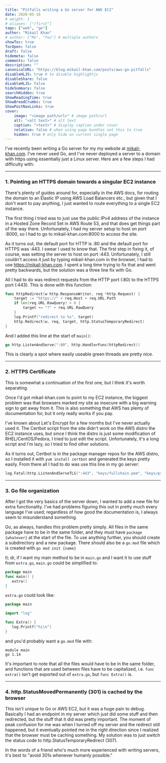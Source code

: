 ```yaml
---
title: "Pitfalls writing a Go server for AWS EC2"
date: 2020-05-16
# weight: 1
# aliases: ["/first"]
tags: ["web", "go"]
author: "Mikail Khan"
# author: ["Me", "You"] # multiple authors
showToc: true
TocOpen: false
draft: false
hidemeta: false
comments: false
description: ""
canonicalURL: "https://blog.mikail-khan.com/posts/aws-go-pitfalls"
disableHLJS: true # to disable highlightjs
disableShare: false
disableHLJS: false
hideSummary: false
searchHidden: true
ShowReadingTime: true
ShowBreadCrumbs: true
ShowPostNavLinks: true
cover:
    image: "<image path/url>" # image path/url
    alt: "<alt text>" # alt text
    caption: "<text>" # display caption under cover
    relative: false # when using page bundles set this to true
    hidden: true # only hide on current single page
---
```


I've recently been writing a Go server for my my website at [mikail-khan.com](https://mikail-khan.com). I've never used Go, and I've never deployed a server to a domain with https using essentially just a Linux server. Here are a few steps I had difficulty with:

___
### 1. Pointing an HTTPS domain towards a singular EC2 instance

There's plenty of guides around for, especially in the AWS docs, for routing the domain to an Elastic IP using AWS Load Balancers etc., but given that I don't want to pay anything, I just wanted to route everything to a single EC2 instance.

The first thing I tried was to just use the public IPv4 address of the instance in a Hosted Zone Record Set in AWS Route 53, and that does get things part of the way there. Unfortunately, I had my server setup to host on port :8000, so I had to go to mikail-khan.com:8000 to access the site. 

As it turns out, the default port for HTTP is :80 and the default port for HTTPS was :443. I swear I used to know that. The first step in fixing it, of course, was setting the server to host on port :443. Unfortunately, I still couldn't access it just by typing mikail-khan.com in the browser, I had to use https://mikail-khan.com. I spent a long time trying to fix that and went pretty backwards, but the solution was a three line fix with Go.

All I had to do was redirect requests from the HTTP port (:80) to the HTTPS port (:443). This is done with this function:

```go
func httpRedirect(w http.ResponseWriter, req *http.Request) {
	target := "https://" + req.Host + req.URL.Path
	if len(req.URL.RawQuery) > 0 {
		target += "?" + req.URL.RawQuery
	}
	log.Printf("redirect to %s", target)
	http.Redirect(w, req, target, http.StatusTemporaryRedirect)
}
```

And I added this line at the start of `main()`:
```go
go http.ListenAndServe(":80", http.HandlerFunc(httpRedirect))
```

This is clearly a spot where easily useable green threads are pretty nice.
___

### 2. HTTPS Certificate

This is somewhat a continuation of the first one, but I think it's worth separating. 

Once I'd got mikail-khan.com to point to my EC2 instance, the biggest problem was that browsers marked my site as insecure with a big warning sign to get away from it. This is also something that AWS has plenty of documentation for, but it only really works if you pay. 

I've known about Let's Encrypt for a few months but I've never actually used it. The Certbot script from the site didn't work on the AWS distro the EC2 instance uses, but since I think the distro is just some modification of RHEL/CentOS/Fedora, I tried to just edit the script. Unfortunately, it's a long script and I'm lazy, so I tried to find other solutions.

As it turns out, Certbot is in the package manager repos for the AWS distro, so I installed it with `yum install certbot` and generated the keys pretty easily. From there all I had to do was use this line in my go server:
```go
log.Fatal(http.ListenAndServeTLS(":443", "keys/fullchain.pem", "keys/privkey.pem", server))
```
___

### 3. Go file organization

After I got the very basics of the server down, I wanted to add a new file for extra functionality. I've had problems figuring this out in pretty much every language I've used; regardless of how good the documentation is, I always seem to misunderstand something.

Go, as always, handles this problem pretty simply. All files in the same package have to be in the same folder, and they must have `package {whatever}` at the start of the file. To use anything further, you should create a subdirectory and a new package. There should also be a `go.mod` file which is created with `go mod init {name}`

tl; dr, if I want my main method to be in `main.go` and I want it to use stuff from `extra.go`,
`main.go` could be simplified to:
```go
package main
func main() {
   extra()
}
```

`extra.go` could look like:
```go
package main

import "log"

func Extra() {
   log.Printf("hi\n")
}
```

and you'd probably want a `go.mod` file with:
```
module main
go 1.14
```
It's important to note that all the files would have to be in the same folder, and functions that are used between files have to be capitalized, i.e. `func extra()` isn't get exported out of `extra.go`, but `func Extra()` is.

___

### 4. http.StatusMovedPermanently (301) is cached by the browser

This isn't unique to Go or AWS EC2, but it was a huge pain to debug. Basically I had an endpoint in my server which just did some stuff and then redirected, but the stuff that it did was pretty important. The moment of peak confusion for me was when I turned off my server and the redirect still happened, but it eventually pointed me in the right direction since I realized that the browser must be caching something. My solution was to just switch the status code to http.StatusTemporaryRedirect (307).

In the words of a friend who's much more experienced with writing servers, it's best to "avoid 301s whenever humanly possible."
